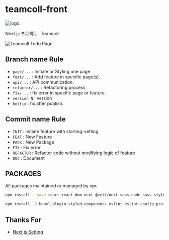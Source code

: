 # teamcoll-front

![logo](https://i.imgur.com/dMCfWFB.png)

Next.js 프로젝트 : Teamcoll

![Teamcoll Todo Page](https://i.imgur.com/R0JuXnY.png)

## Branch name Rule

-   `page/...` : Initiate or Styling one page
-   `feat/...` : Add feature in specific page(s).
-   `api/...` : API communication.
-   `refactor/...` : Refactoring process
-   `fix/...` : fix error in specific page or feature.
-   `version N` : version
-   `hotfix` : fix after publish.

## Commit name Rule

-   `INIT` : initiate feature with starting-setting
-   `FEAT` : New Feature
-   `PACK` : New Package
-   `FIX` : Fix error
-   `REFACTOR` : Refactor code without modifying logic of feature
-   `DOC` : Document

## PACKAGES

All packages maintained or managed by `npm`.

```bash
npm install --save react react-dom next @zeit/next-sass node-sass styled-components dotenv
```

```bash
npm install -D babel-plugin-styled-components eslint eslint-config-prettier eslint-plugin-prettier prettier
```

## Thanks For

-   [Next.js Setting](https://velog.io/@chdb57/Next.js-%EC%84%B8%ED%8C%85-2xk53qy1je)
